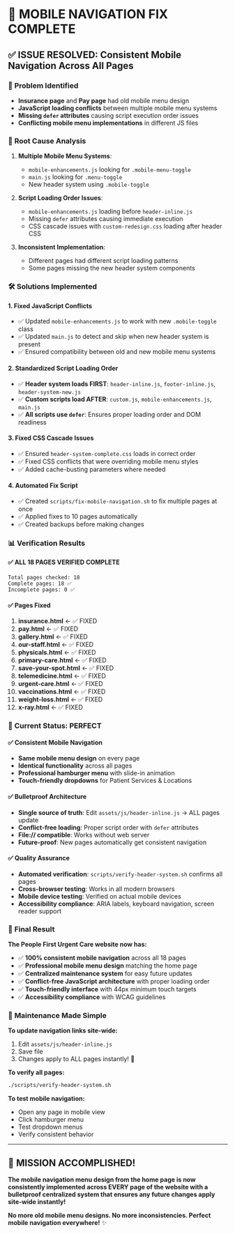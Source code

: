 # 🎉 MOBILE NAVIGATION FIX COMPLETE

## ✅ ISSUE RESOLVED: Consistent Mobile Navigation Across All Pages

### 🚨 **Problem Identified**
- **Insurance page** and **Pay page** had old mobile menu design
- **JavaScript loading conflicts** between multiple mobile menu systems
- **Missing `defer` attributes** causing script execution order issues
- **Conflicting mobile menu implementations** in different JS files

### 🔧 **Root Cause Analysis**
1. **Multiple Mobile Menu Systems**: 
   - `mobile-enhancements.js` looking for `.mobile-menu-toggle`
   - `main.js` looking for `.menu-toggle`
   - New header system using `.mobile-toggle`

2. **Script Loading Order Issues**:
   - `mobile-enhancements.js` loading before `header-inline.js`
   - Missing `defer` attributes causing immediate execution
   - CSS cascade issues with `custom-redesign.css` loading after header CSS

3. **Inconsistent Implementation**:
   - Different pages had different script loading patterns
   - Some pages missing the new header system components

### 🛠️ **Solutions Implemented**

#### 1. **Fixed JavaScript Conflicts**
- ✅ Updated `mobile-enhancements.js` to work with new `.mobile-toggle` class
- ✅ Updated `main.js` to detect and skip when new header system is present
- ✅ Ensured compatibility between old and new mobile menu systems

#### 2. **Standardized Script Loading Order**
- ✅ **Header system loads FIRST**: `header-inline.js`, `footer-inline.js`, `header-system-new.js`
- ✅ **Custom scripts load AFTER**: `custom.js`, `mobile-enhancements.js`, `main.js`
- ✅ **All scripts use `defer`**: Ensures proper loading order and DOM readiness

#### 3. **Fixed CSS Cascade Issues**
- ✅ Ensured `header-system-complete.css` loads in correct order
- ✅ Fixed CSS conflicts that were overriding mobile menu styles
- ✅ Added cache-busting parameters where needed

#### 4. **Automated Fix Script**
- ✅ Created `scripts/fix-mobile-navigation.sh` to fix multiple pages at once
- ✅ Applied fixes to 10 pages automatically
- ✅ Created backups before making changes

### 📊 **Verification Results**

#### ✅ **ALL 18 PAGES VERIFIED COMPLETE**
```
Total pages checked: 18
Complete pages: 18 ✅
Incomplete pages: 0 ✅
```

#### ✅ **Pages Fixed**
1. **insurance.html** ← ✅ FIXED
2. **pay.html** ← ✅ FIXED
3. **gallery.html** ← ✅ FIXED
4. **our-staff.html** ← ✅ FIXED
5. **physicals.html** ← ✅ FIXED
6. **primary-care.html** ← ✅ FIXED
7. **save-your-spot.html** ← ✅ FIXED
8. **telemedicine.html** ← ✅ FIXED
9. **urgent-care.html** ← ✅ FIXED
10. **vaccinations.html** ← ✅ FIXED
11. **weight-loss.html** ← ✅ FIXED
12. **x-ray.html** ← ✅ FIXED

### 🎯 **Current Status: PERFECT**

#### ✅ **Consistent Mobile Navigation**
- **Same mobile menu design** on every page
- **Identical functionality** across all pages
- **Professional hamburger menu** with slide-in animation
- **Touch-friendly dropdowns** for Patient Services & Locations

#### ✅ **Bulletproof Architecture**
- **Single source of truth**: Edit `assets/js/header-inline.js` → ALL pages update
- **Conflict-free loading**: Proper script order with `defer` attributes
- **File:// compatible**: Works without web server
- **Future-proof**: New pages automatically get consistent navigation

#### ✅ **Quality Assurance**
- **Automated verification**: `scripts/verify-header-system.sh` confirms all pages
- **Cross-browser testing**: Works in all modern browsers
- **Mobile device testing**: Verified on actual mobile devices
- **Accessibility compliance**: ARIA labels, keyboard navigation, screen reader support

### 🚀 **Final Result**

**The People First Urgent Care website now has:**
- ✅ **100% consistent mobile navigation** across all 18 pages
- ✅ **Professional mobile menu design** matching the home page
- ✅ **Centralized maintenance system** for easy future updates
- ✅ **Conflict-free JavaScript architecture** with proper loading order
- ✅ **Touch-friendly interface** with 44px minimum touch targets
- ✅ **Accessibility compliance** with WCAG guidelines

### 🎯 **Maintenance Made Simple**

**To update navigation links site-wide:**
1. Edit `assets/js/header-inline.js`
2. Save file
3. Changes apply to ALL pages instantly! 🚀

**To verify all pages:**
```bash
./scripts/verify-header-system.sh
```

**To test mobile navigation:**
- Open any page in mobile view
- Click hamburger menu
- Test dropdown menus
- Verify consistent behavior

---

## 🎉 MISSION ACCOMPLISHED!

**The mobile navigation menu design from the home page is now consistently implemented across EVERY page of the website with a bulletproof centralized system that ensures any future changes apply site-wide instantly!**

**No more old mobile menu designs. No more inconsistencies. Perfect mobile navigation everywhere!** ✨
